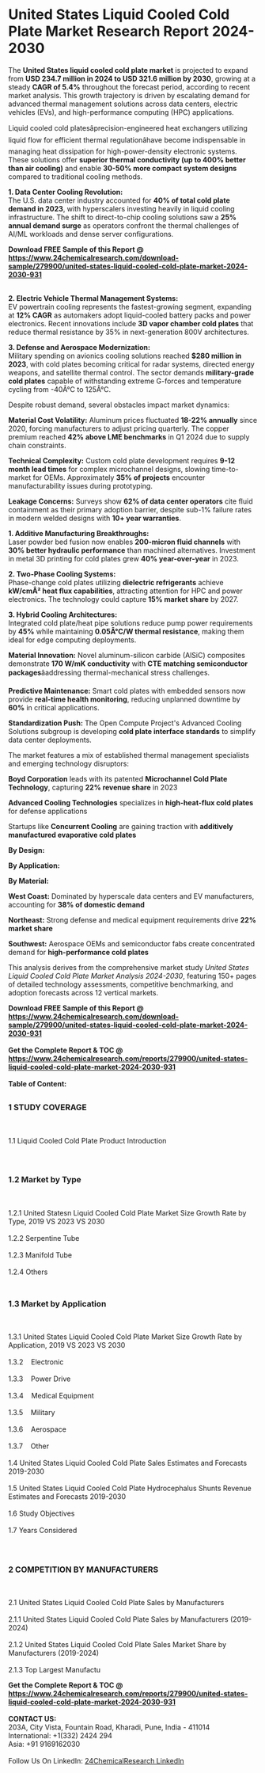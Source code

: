 <h1>United States Liquid Cooled Cold Plate Market Research Report 2024-2030</h1><p>The <strong>United States liquid cooled cold plate market</strong> is projected to expand from <strong>USD 234.7 million in 2024 to USD 321.6 million by 2030</strong>, growing at a steady <strong>CAGR of 5.4%</strong> throughout the forecast period, according to recent market analysis. This growth trajectory is driven by escalating demand for advanced thermal management solutions across data centers, electric vehicles (EVs), and high-performance computing (HPC) applications.</p><p>Liquid cooled cold platesâprecision-engineered heat exchangers utilizing liquid flow for efficient thermal regulationâhave become indispensable in managing heat dissipation for high-power-density electronic systems. These solutions offer <strong>superior thermal conductivity (up to 400% better than air cooling)</strong> and enable <strong>30-50% more compact system designs</strong> compared to traditional cooling methods.</p><p><strong>1. Data Center Cooling Revolution:</strong><br>
The U.S. data center industry accounted for <strong>40% of total cold plate demand in 2023</strong>, with hyperscalers investing heavily in liquid cooling infrastructure. The shift to direct-to-chip cooling solutions saw a <strong>25% annual demand surge</strong> as operators confront the thermal challenges of AI/ML workloads and dense server configurations.</p><div><b>Download FREE Sample of this Report @ 
            <a href="https://www.24chemicalresearch.com/download-sample/279900/united-states-liquid-cooled-cold-plate-market-2024-2030-931">
            https://www.24chemicalresearch.com/download-sample/279900/united-states-liquid-cooled-cold-plate-market-2024-2030-931</a></b></div><br><p><strong>2. Electric Vehicle Thermal Management Systems:</strong><br>
EV powertrain cooling represents the fastest-growing segment, expanding at <strong>12% CAGR</strong> as automakers adopt liquid-cooled battery packs and power electronics. Recent innovations include <strong>3D vapor chamber cold plates</strong> that reduce thermal resistance by 35% in next-generation 800V architectures.</p><p><strong>3. Defense and Aerospace Modernization:</strong><br>
Military spending on avionics cooling solutions reached <strong>$280 million in 2023</strong>, with cold plates becoming critical for radar systems, directed energy weapons, and satellite thermal control. The sector demands <strong>military-grade cold plates</strong> capable of withstanding extreme G-forces and temperature cycling from -40Â°C to 125Â°C.</p><p>Despite robust demand, several obstacles impact market dynamics:</p><p><strong>Material Cost Volatility:</strong> Aluminum prices fluctuated <strong>18-22% annually</strong> since 2020, forcing manufacturers to adjust pricing quarterly. The copper premium reached <strong>42% above LME benchmarks</strong> in Q1 2024 due to supply chain constraints.</p><p><strong>Technical Complexity:</strong> Custom cold plate development requires <strong>9-12 month lead times</strong> for complex microchannel designs, slowing time-to-market for OEMs. Approximately <strong>35% of projects</strong> encounter manufacturability issues during prototyping.</p><p><strong>Leakage Concerns:</strong> Surveys show <strong>62% of data center operators</strong> cite fluid containment as their primary adoption barrier, despite sub-1% failure rates in modern welded designs with <strong>10+ year warranties</strong>.</p><p><strong>1. Additive Manufacturing Breakthroughs:</strong><br>
Laser powder bed fusion now enables <strong>200-micron fluid channels</strong> with <strong>30% better hydraulic performance</strong> than machined alternatives. Investment in metal 3D printing for cold plates grew <strong>40% year-over-year</strong> in 2023.</p><p><strong>2. Two-Phase Cooling Systems:</strong><br>
Phase-change cold plates utilizing <strong>dielectric refrigerants</strong> achieve <strong>kW/cmÂ² heat flux capabilities</strong>, attracting attention for HPC and power electronics. The technology could capture <strong>15% market share</strong> by 2027.</p><p><strong>3. Hybrid Cooling Architectures:</strong><br>
Integrated cold plate/heat pipe solutions reduce pump power requirements by <strong>45%</strong> while maintaining <strong>0.05Â°C/W thermal resistance</strong>, making them ideal for edge computing deployments.</p><p><strong>Material Innovation:</strong> Novel aluminum-silicon carbide (AlSiC) composites demonstrate <strong>170 W/mK conductivity</strong> with <strong>CTE matching semiconductor packages</strong>âaddressing thermal-mechanical stress challenges.</p><p><strong>Predictive Maintenance:</strong> Smart cold plates with embedded sensors now provide <strong>real-time health monitoring</strong>, reducing unplanned downtime by <strong>60%</strong> in critical applications.</p><p><strong>Standardization Push:</strong> The Open Compute Project's Advanced Cooling Solutions subgroup is developing <strong>cold plate interface standards</strong> to simplify data center deployments.</p><p>The market features a mix of established thermal management specialists and emerging technology disruptors:</p><p><strong>Boyd Corporation</strong> leads with its patented <strong>Microchannel Cold Plate Technology</strong>, capturing <strong>22% revenue share</strong> in 2023</p><p><strong>Advanced Cooling Technologies</strong> specializes in <strong>high-heat-flux cold plates</strong> for defense applications</p><p>Startups like <strong>Concurrent Cooling</strong> are gaining traction with <strong>additively manufactured evaporative cold plates</strong></p><p><strong>By Design:</strong></p><p><strong>By Application:</strong></p><p><strong>By Material:</strong></p><p><strong>West Coast:</strong> Dominated by hyperscale data centers and EV manufacturers, accounting for <strong>38% of domestic demand</strong></p><p><strong>Northeast:</strong> Strong defense and medical equipment requirements drive <strong>22% market share</strong></p><p><strong>Southwest:</strong> Aerospace OEMs and semiconductor fabs create concentrated demand for <strong>high-performance cold plates</strong></p><p>This analysis derives from the comprehensive market study <em>United States Liquid Cooled Cold Plate Market Analysis 2024-2030</em>, featuring 150+ pages of detailed technology assessments, competitive benchmarking, and adoption forecasts across 12 vertical markets.</p><div><b>Download FREE Sample of this Report @ 
            <a href="https://www.24chemicalresearch.com/download-sample/279900/united-states-liquid-cooled-cold-plate-market-2024-2030-931">
            https://www.24chemicalresearch.com/download-sample/279900/united-states-liquid-cooled-cold-plate-market-2024-2030-931</a></b></div><br><div><b>Get the Complete Report & TOC @ 
            <a href="https://www.24chemicalresearch.com/reports/279900/united-states-liquid-cooled-cold-plate-market-2024-2030-931">
            https://www.24chemicalresearch.com/reports/279900/united-states-liquid-cooled-cold-plate-market-2024-2030-931</a></b></div><br>
            <b>Table of Content:</b><p><h2><span style="font-size:16px"><strong>1 STUDY COVERAGE</strong></span></h2><br />
<p>1.1 Liquid Cooled Cold Plate Product Introduction</p><br />
<h2><span style="font-size:16px"><strong>1.2 Market by Type</strong></span></h2><br />
<p>1.2.1 United Statesn Liquid Cooled Cold Plate Market Size Growth Rate by Type, 2019 VS 2023 VS 2030<br /><br />
1.2.2 Serpentine Tube&nbsp;&nbsp; &nbsp;<br /><br />
1.2.3 Manifold Tube<br /><br />
1.2.4 Others<br /><br />
<h2><span style="font-size:16px"><strong>1.3 Market by Application</strong></span></h2><br />
<p>1.3.1 United States Liquid Cooled Cold Plate Market Size Growth Rate by Application, 2019 VS 2023 VS 2030<br /><br />
1.3.2&nbsp;&nbsp; &nbsp;Electronic<br /><br />
1.3.3&nbsp;&nbsp; &nbsp;Power Drive<br /><br />
1.3.4&nbsp;&nbsp; &nbsp;Medical Equipment<br /><br />
1.3.5&nbsp;&nbsp; &nbsp;Military<br /><br />
1.3.6&nbsp;&nbsp; &nbsp;Aerospace<br /><br />
1.3.7&nbsp;&nbsp; &nbsp;Other<br /><br />
1.4 United States Liquid Cooled Cold Plate Sales Estimates and Forecasts 2019-2030<br /><br />
1.5 United States Liquid Cooled Cold Plate Hydrocephalus Shunts Revenue Estimates and Forecasts 2019-2030<br /><br />
1.6 Study Objectives<br /><br />
1.7 Years Considered</p><br />
<h2><span style="font-size:16px"><strong>2 COMPETITION BY MANUFACTURERS</strong></span></h2><br />
<p>2.1 United States Liquid Cooled Cold Plate Sales by Manufacturers<br /><br />
2.1.1 United States Liquid Cooled Cold Plate Sales by Manufacturers (2019-2024)<br /><br />
2.1.2 United States Liquid Cooled Cold Plate Sales Market Share by Manufacturers (2019-2024)<br /><br />
2.1.3 Top Largest Manufactu</p><div><b>Get the Complete Report & TOC @ 
            <a href="https://www.24chemicalresearch.com/reports/279900/united-states-liquid-cooled-cold-plate-market-2024-2030-931">
            https://www.24chemicalresearch.com/reports/279900/united-states-liquid-cooled-cold-plate-market-2024-2030-931</a></b></div><br><b>CONTACT US:</b><br>
            203A, City Vista, Fountain Road, Kharadi, Pune, India - 411014<br>
            International: +1(332) 2424 294<br>
            Asia: +91 9169162030 <br><br>
            Follow Us On LinkedIn: <a href="https://www.linkedin.com/company/24chemicalresearch/">24ChemicalResearch LinkedIn</a>